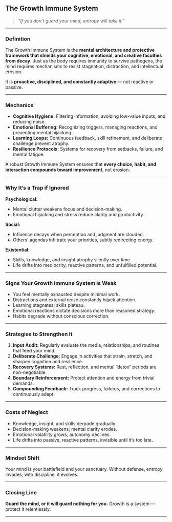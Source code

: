 ## **The Growth Immune System**

> *"If you don’t guard your mind, entropy will take it."*

---

### **Definition**

The Growth Immune System is the **mental architecture and protective framework that shields your cognitive, emotional, and creative faculties from decay**.
Just as the body requires immunity to survive pathogens, the mind requires mechanisms to resist stagnation, distraction, and intellectual erosion.

It is **proactive, disciplined, and constantly adaptive** — not reactive or passive.

---

### **Mechanics**

* **Cognitive Hygiene:** Filtering information, avoiding low-value inputs, and reducing noise.
* **Emotional Buffering:** Recognizing triggers, managing reactions, and preventing mental hijacking.
* **Learning Loops:** Continuous feedback, skill refinement, and deliberate challenge prevent atrophy.
* **Resilience Protocols:** Systems for recovery from setbacks, failure, and mental fatigue.

A robust Growth Immune System ensures that **every choice, habit, and interaction compounds toward improvement**, not erosion.

---

### **Why It’s a Trap if Ignored**

**Psychological:**

* Mental clutter weakens focus and decision-making.
* Emotional hijacking and stress reduce clarity and productivity.

**Social:**

* Influence decays when perception and judgment are clouded.
* Others’ agendas infiltrate your priorities, subtly redirecting energy.

**Existential:**

* Skills, knowledge, and insight atrophy silently over time.
* Life drifts into mediocrity, reactive patterns, and unfulfilled potential.

---

### **Signs Your Growth Immune System is Weak**

* You feel mentally exhausted despite minimal work.
* Distractions and external noise constantly hijack attention.
* Learning stagnates; skills plateau.
* Emotional reactions dictate decisions more than reasoned strategy.
* Habits degrade without conscious correction.

---

### **Strategies to Strengthen It**

1. **Input Audit:** Regularly evaluate the media, relationships, and routines that feed your mind.
2. **Deliberate Challenge:** Engage in activities that strain, stretch, and sharpen cognition and resilience.
3. **Recovery Systems:** Rest, reflection, and mental “detox” periods are non-negotiable.
4. **Boundary Reinforcement:** Protect attention and energy from trivial demands.
5. **Compounding Feedback:** Track progress, failures, and corrections to continuously adapt.

---

### **Costs of Neglect**

* Knowledge, insight, and skills degrade gradually.
* Decision-making weakens; mental clarity erodes.
* Emotional volatility grows; autonomy declines.
* Life drifts into passive, reactive patterns, invisible until it’s too late.

---

### **Mindset Shift**

Your mind is your battlefield and your sanctuary.
Without defense, entropy invades; with discipline, it evolves.

---

### **Closing Line**

**Guard the mind, or it will guard nothing for you.**
Growth is a system — protect it relentlessly.

---
